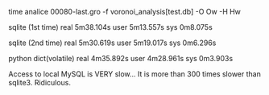 time analice 00080-last.gro -f voronoi_analysis[test.db] -O Ow -H Hw

sqlite (1st time)
real	5m38.104s
user	5m13.557s
sys	0m8.075s

sqlite (2nd time)
real	5m30.619s
user	5m19.017s
sys	0m6.296s

python dict(volatile)
real	4m35.892s
user	4m28.961s
sys	0m3.903s

Access to local MySQL is VERY slow...
It is more than 300 times slower than sqlite3. Ridiculous.
